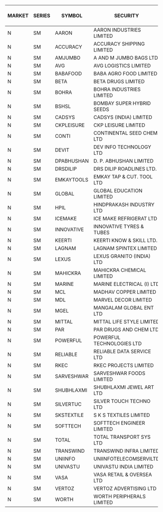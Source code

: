 


| MARKET | SERIES | SYMBOL | SECURITY | PREV CL PR | OPEN PRICE | HIGH PRICE | LOW PRICE | CLOSE PRICE | NET TRDVAL | NET TRDQTY | CORP IND | HI 52 WK | LO 52 WK |
| ----- | ----- | ----- | ----- | ----- | ----- | ----- | ----- | ----- | ----- | ----- | ----- | ----- | ----- |
| N | SM | AARON | AARON INDUSTRIES LIMITED | 40.25 | 40.25 | 40.25 | 40.25 | 40.25 | 132825.00 | 3300 |  | 53.50 | 39.00 |
| N | SM | ACCURACY | ACCURACY SHIPPING LIMITED | 13.05 | 13.00 | 13.00 | 13.00 | 13.00 | 41600.00 | 3200 |  | 87.00 | 13.00 |
| N | SM | AMJUMBO | A AND M JUMBO BAGS LTD | 7.35 | 7.00 | 7.00 | 7.00 | 7.00 | 336000.00 | 48000 |  | 64.10 | 7.00 |
| N | SM | AVG | AVG LOGISTICS LIMITED | 27.00 | 24.30 | 24.30 | 24.30 | 24.30 | 29160.00 | 1200 |  | 108.00 | 24.30 |
| N | SM | BABAFOOD | BABA AGRO FOOD LIMITED | 70.00 | 57.10 | 57.10 | 56.10 | 56.10 | 565400.00 | 10000 |  | 70.00 | 51.40 |
| N | SM | BETA | BETA DRUGS LIMITED | 39.00 | 46.00 | 46.00 | 46.00 | 46.00 | 36800.00 | 800 |  | 124.00 | 37.00 |
| N | SM | BOHRA | BOHRA INDUSTRIES LIMITED | .60 | .65 | .65 | .65 | .65 | 2600.00 | 4000 |  | 15.05 | .35 |
| N | SM | BSHSL | BOMBAY SUPER HYBRID SEEDS | 104.40 | 105.65 | 105.65 | 105.65 | 105.65 | 126780.00 | 1200 |  | 136.00 | 98.20 |
| N | SM | CADSYS | CADSYS (INDIA) LIMITED | 18.60 | 18.00 | 19.50 | 18.00 | 19.50 | 114000.00 | 6000 |  | 63.45 | 15.50 |
| N | SM | CKPLEISURE | CKP LEISURE LIMITED | 4.45 | 4.25 | 4.25 | 4.25 | 4.25 | 34000.00 | 8000 |  | 7.55 | 4.25 |
| N | SM | CONTI | CONTINENTAL SEED CHEM LTD | 21.55 | 20.50 | 20.50 | 20.50 | 20.50 | 68326.50 | 3333 |  | 102.20 | 11.85 |
| N | SM | DEVIT | DEV INFO TECHNOLOGY LTD | 66.00 | 65.95 | 65.95 | 65.95 | 65.95 | 98925.00 | 1500 |  | 101.00 | 65.00 |
| N | SM | DPABHUSHAN | D. P. ABHUSHAN LIMITED | 61.00 | 60.75 | 60.75 | 60.75 | 60.75 | 243000.00 | 4000 |  | 74.25 | 37.50 |
| N | SM | DRSDILIP | DRS DILIP ROADLINES LTD. | 75.00 | 70.95 | 70.95 | 70.95 | 70.95 | 227040.00 | 3200 |  | 78.00 | 65.50 |
| N | SM | EMKAYTOOLS | EMKAY TAP & CUT. TOOL LTD | 101.55 | 96.60 | 96.60 | 96.60 | 96.60 | 57960.00 | 600 |  | 164.75 | 92.00 |
| N | SM | GLOBAL | GLOBAL EDUCATION LIMITED | 54.25 | 50.00 | 50.00 | 50.00 | 50.00 | 50000.00 | 1000 |  | 135.00 | 41.20 |
| N | SM | HPIL | HINDPRAKASH INDUSTRY LTD | 40.90 | 40.90 | 41.00 | 40.90 | 40.90 | 1595700.00 | 39000 |  | 41.50 | 40.90 |
| N | SM | ICEMAKE | ICE MAKE REFRIGERAT LTD | 33.25 | 34.35 | 34.35 | 34.35 | 34.35 | 68700.00 | 2000 |  | 89.75 | 25.65 |
| N | SM | INNOVATIVE | INNOVATIVE TYRES & TUBES | 6.40 | 6.40 | 6.40 | 6.40 | 6.40 | 19200.00 | 3000 |  | 23.90 | 5.40 |
| N | SM | KEERTI | KEERTI KNOW & SKILL LTD. | 71.00 | 71.00 | 71.00 | 71.00 | 71.00 | 1136000.00 | 16000 |  | 84.00 | 63.50 |
| N | SM | LAGNAM | LAGNAM SPINTEX LIMITED | 7.60 | 7.90 | 7.95 | 7.90 | 7.90 | 47550.00 | 6000 |  | 15.85 | 7.05 |
| N | SM | LEXUS | LEXUS GRANITO (INDIA) LTD | 5.75 | 5.50 | 5.50 | 5.50 | 5.50 | 5500.00 | 1000 |  | 37.25 | 5.50 |
| N | SM | MAHICKRA | MAHICKRA CHEMICAL LIMITED | 75.00 | 71.75 | 71.75 | 71.75 | 71.75 | 107625.00 | 1500 |  | 93.50 | 45.10 |
| N | SM | MARINE | MARINE ELECTRICAL (I) LTD | 89.95 | 89.70 | 89.75 | 88.95 | 88.95 | 536800.00 | 6000 |  | 123.00 | 78.00 |
| N | SM | MCL | MADHAV COPPER LIMITED | 66.00 | 66.00 | 68.70 | 66.00 | 67.65 | 1624680.00 | 24000 |  | 339.00 | 59.10 |
| N | SM | MDL | MARVEL DECOR LIMITED | 19.25 | 18.50 | 18.50 | 18.50 | 18.50 | 37000.00 | 2000 |  | 30.50 | 13.90 |
| N | SM | MGEL | MANGALAM GLOBAL ENT LTD | 53.75 | 53.50 | 53.50 | 53.50 | 53.50 | 107000.00 | 2000 |  | 58.30 | 51.05 |
| N | SM | MITTAL | MITTAL LIFE STYLE LIMITED | 91.90 | 91.20 | 92.10 | 91.20 | 92.05 | 344125.00 | 3750 |  | 167.00 | 76.35 |
| N | SM | PAR | PAR DRUGS AND CHEM LTD | 27.50 | 30.50 | 30.50 | 30.50 | 30.50 | 61000.00 | 2000 |  | 56.00 | 26.20 |
| N | SM | POWERFUL | POWERFUL TECHNOLOGIES LTD | 10.65 | 11.15 | 11.15 | 11.15 | 11.15 | 66900.00 | 6000 |  | 18.00 | 3.45 |
| N | SM | RELIABLE | RELIABLE DATA SERVICE LTD | 27.30 | 25.95 | 25.95 | 25.95 | 25.95 | 62280.00 | 2400 |  | 55.00 | 23.80 |
| N | SM | RKEC | RKEC PROJECTS LIMITED | 32.00 | 32.10 | 32.10 | 32.10 | 32.10 | 32100.00 | 1000 |  | 68.00 | 26.20 |
| N | SM | SARVESHWAR | SARVESHWAR FOODS LIMITED | 9.75 | 9.50 | 9.50 | 9.30 | 9.30 | 59840.00 | 6400 |  | 43.85 | 9.05 |
| N | SM | SHUBHLAXMI | SHUBHLAXMI JEWEL ART LTD | 24.00 | 21.60 | 25.60 | 21.60 | 24.25 | 218200.00 | 9000 |  | 209.50 | 21.60 |
| N | SM | SILVERTUC | SILVER TOUCH TECHNO LTD | 103.00 | 93.00 | 100.00 | 93.00 | 100.00 | 193000.00 | 2000 |  | 140.00 | 93.00 |
| N | SM | SKSTEXTILE | S K S TEXTILES LIMITED | 35.10 | 33.35 | 33.35 | 33.35 | 33.35 | 33350.00 | 1000 |  | 48.90 | 22.25 |
| N | SM | SOFTTECH | SOFTTECH ENGINEER LIMITED | 36.50 | 38.20 | 38.30 | 34.70 | 38.00 | 477600.00 | 12800 |  | 76.25 | 32.45 |
| N | SM | TOTAL | TOTAL TRANSPORT SYS LTD | 18.30 | 19.20 | 19.20 | 18.35 | 18.35 | 112650.00 | 6000 |  | 48.95 | 18.30 |
| N | SM | TRANSWIND | TRANSWIND INFRA LIMITED | 3.25 | 3.40 | 3.40 | 3.40 | 3.40 | 13600.00 | 4000 |  | 10.35 | 2.85 |
| N | SM | UNIINFO | UNIINFOTELECOMSERVILTD | 13.35 | 13.40 | 13.45 | 13.35 | 13.40 | 187600.00 | 14000 |  | 44.80 | 12.00 |
| N | SM | UNIVASTU | UNIVASTU INDIA LIMITED | 36.45 | 36.45 | 36.45 | 36.45 | 36.45 | 328050.00 | 9000 |  | 85.00 | 34.50 |
| N | SM | VASA | VASA RETAIL & OVERSEA LTD | 6.55 | 6.85 | 6.85 | 6.25 | 6.25 | 77400.00 | 12000 |  | 24.95 | 6.25 |
| N | SM | VERTOZ | VERTOZ ADVERTISING LTD | 57.25 | 58.00 | 58.25 | 57.00 | 58.25 | 554400.00 | 9600 |  | 211.00 | 47.75 |
| N | SM | WORTH | WORTH PERIPHERALS LIMITED | 42.00 | 41.00 | 41.00 | 41.00 | 41.00 | 246000.00 | 6000 |  | 72.95 | 33.80 |



